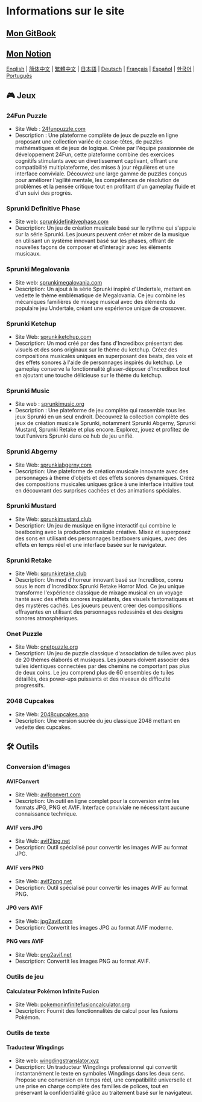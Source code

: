 # Informations sur le site

## [Mon GitBook](https://lynn-3.gitbook.io/lynn)

## [Mon Notion](https://lynn139.notion.site/MySite-15fb0b5cfa458016b389c76be0453e57)

[English](./README.md) | [简体中文](./README_CN.md) | [繁體中文](./README_TW.md) | [日本語](./README_JP.md) | [Deutsch](./README_DE.md) | [Français](./README_FR.md) | [Español](./README_ES.md) | [한국어](./README_KR.md) | [Português](./README_PT.md)

## 🎮 Jeux

### 24Fun Puzzle

- Site Web : [24funpuzzle.com](https://24funpuzzle.com?utm_source=github)
- Description : Une plateforme complète de jeux de puzzle en ligne proposant une collection variée de casse-têtes, de puzzles mathématiques et de jeux de logique. Créée par l'équipe passionnée de développement 24Fun, cette plateforme combine des exercices cognitifs stimulants avec un divertissement captivant, offrant une compatibilité multiplateforme, des mises à jour régulières et une interface conviviale. Découvrez une large gamme de puzzles conçus pour améliorer l'agilité mentale, les compétences de résolution de problèmes et la pensée critique tout en profitant d'un gameplay fluide et d'un suivi des progrès.

### Sprunki Definitive Phase

- Site web: [sprunkidefinitivephase.com](https://sprunkidefinitivephase.com?utm_source=github)
- Description: Un jeu de création musicale basé sur le rythme qui s'appuie sur la série Sprunki. Les joueurs peuvent créer et mixer de la musique en utilisant un système innovant basé sur les phases, offrant de nouvelles façons de composer et d'interagir avec les éléments musicaux.

### Sprunki Megalovania

- Site web: [sprunkimegalovania.com](https://sprunkimegalovania.com?utm_source=github)
- Description: Un ajout à la série Sprunki inspiré d'Undertale, mettant en vedette le thème emblématique de Megalovania. Ce jeu combine les mécaniques familières de mixage musical avec des éléments du populaire jeu Undertale, créant une expérience unique de crossover.

### Sprunki Ketchup

- Site Web: [sprunkiketchup.com](https://sprunkiketchup.com?utm_source=github)
- Description: Un mod créé par des fans d'Incredibox présentant des visuels et des sons originaux sur le thème du ketchup. Créez des compositions musicales uniques en superposant des beats, des voix et des effets sonores à l'aide de personnages inspirés du ketchup. Le gameplay conserve la fonctionnalité glisser-déposer d'Incredibox tout en ajoutant une touche délicieuse sur le thème du ketchup.

### Sprunki Music

- Site web : [sprunkimusic.org](https://sprunkimusic.org?utm_source=github)
- Description : Une plateforme de jeu complète qui rassemble tous les jeux Sprunki en un seul endroit. Découvrez la collection complète des jeux de création musicale Sprunki, notamment Sprunki Abgerny, Sprunki Mustard, Sprunki Retake et plus encore. Explorez, jouez et profitez de tout l'univers Sprunki dans ce hub de jeu unifié.

### Sprunki Abgerny

- Site Web: [sprunkiabgerny.com](https://sprunkiabgerny.com?utm_source=github)
- Description: Une plateforme de création musicale innovante avec des personnages à thème d'objets et des effets sonores dynamiques. Créez des compositions musicales uniques grâce à une interface intuitive tout en découvrant des surprises cachées et des animations spéciales.

### Sprunki Mustard

- Site Web: [sprunkimustard.club](https://sprunkimustard.club?utm_source=github)
- Description: Un jeu de musique en ligne interactif qui combine le beatboxing avec la production musicale créative. Mixez et superposez des sons en utilisant des personnages beatboxers uniques, avec des effets en temps réel et une interface basée sur le navigateur.

### Sprunki Retake

- Site Web: [sprunkiretake.club](https://sprunkiretake.club?utm_source=github)
- Description: Un mod d'horreur innovant basé sur Incredibox, connu sous le nom d'Incredibox Sprunki Retake Horror Mod. Ce jeu unique transforme l'expérience classique de mixage musical en un voyage hanté avec des effets sonores inquiétants, des visuels fantomatiques et des mystères cachés. Les joueurs peuvent créer des compositions effrayantes en utilisant des personnages redessinés et des designs sonores atmosphériques.

### Onet Puzzle

- Site Web: [onetpuzzle.org](https://onetpuzzle.org?utm_source=github)
- Description: Un jeu de puzzle classique d'association de tuiles avec plus de 20 thèmes élaborés et musiques. Les joueurs doivent associer des tuiles identiques connectées par des chemins ne comportant pas plus de deux coins. Le jeu comprend plus de 60 ensembles de tuiles détaillés, des power-ups puissants et des niveaux de difficulté progressifs.

### 2048 Cupcakes

- Site Web: [2048cupcakes.app](https://2048cupcakes.app?utm_source=github)
- Description: Une version sucrée du jeu classique 2048 mettant en vedette des cupcakes.

## 🛠️ Outils

### Conversion d'images

#### AVIFConvert

- Site Web: [avifconvert.com](https://avifconvert.com?utm_source=github)
- Description: Un outil en ligne complet pour la conversion entre les formats JPG, PNG et AVIF. Interface conviviale ne nécessitant aucune connaissance technique.

#### AVIF vers JPG

- Site Web: [avif2jpg.net](https://avif2jpg.net?utm_source=github)
- Description: Outil spécialisé pour convertir les images AVIF au format JPG.

#### AVIF vers PNG

- Site Web: [avif2png.net](https://avif2png.net?utm_source=github)
- Description: Outil spécialisé pour convertir les images AVIF au format PNG.

#### JPG vers AVIF

- Site Web: [jpg2avif.com](https://jpg2avif.com?utm_source=github)
- Description: Convertit les images JPG au format AVIF moderne.

#### PNG vers AVIF

- Site Web: [png2avif.net](https://png2avif.net?utm_source=github)
- Description: Convertit les images PNG au format AVIF.

### Outils de jeu

#### Calculateur Pokémon Infinite Fusion

- Site Web: [pokemoninfinitefusioncalculator.org](https://pokemoninfinitefusioncalculator.org?utm_source=github)
- Description: Fournit des fonctionnalités de calcul pour les fusions Pokémon.

### Outils de texte

#### Traducteur Wingdings

- Site web: [wingdingstranslator.xyz](https://wingdingstranslator.xyz?utm_source=github)
- Description: Un traducteur Wingdings professionnel qui convertit instantanément le texte en symboles Wingdings dans les deux sens. Propose une conversion en temps réel, une compatibilité universelle et une prise en charge complète des familles de polices, tout en préservant la confidentialité grâce au traitement basé sur le navigateur.
